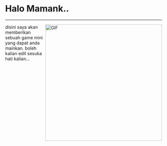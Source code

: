 # Halo Mamank..

---

<img align="right" width="375" alt="GIF" src="https://github.com/vimalverma558/vimalverma558/blob/v2/img/dino.gif" />


<p>disini saya akan memberikan sebuah game mini yang dapat anda mainkan.
boleh kalian edit sesuka hati kalian...
</p>
